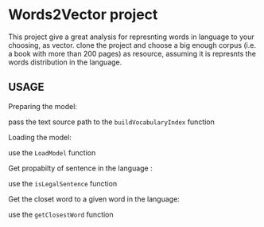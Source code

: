 # Words2Vector project

This project give a great analysis for represnting words in language to your choosing, as vector. clone the project and choose a big enough corpus (i.e. a book with more than 200 pages) as resource, assuming it is represnts the words distribution in the language.<br>

## USAGE

Preparing the model: <br>

pass the text source path to the `buildVocabularyIndex` function <br>

Loading the model: <br>

use the  `LoadModel` function <br>

Get propabilty of sentence in the language : <br>

use the `isLegalSentence` function <br>

Get the closet word to a given word in the language: <br>

use the `getClosestWord` function







